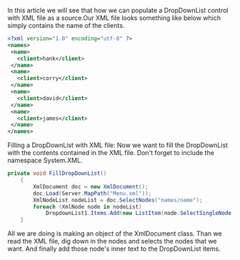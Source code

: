 
In this article we will see that how we can populate a DropDownList control with XML file as a source.Our XML file looks something like below which simply contains the name of the clients.

```xml
<?xml version="1.0" encoding="utf-8" ?>
<names>
 <name>
   <client>hank</client>
 </name>
 <name>
   <client>corry</client>
 </name>
 <name>
   <client>david</client>
 </name>
 <name>
   <client>james</client>
 </name>
</names>
```
Filling a DropDownList with XML file: Now we want to fill the DropDownList with the contents contained in the XML file. Don't forget to include the namespace System.XML.
```csharp
private void FillDropDownList()
    {
        XmlDocument doc = new XmlDocument();
        doc.Load(Server.MapPath("Menu.xml"));
        XmlNodeList nodeList = doc.SelectNodes("names/name");
        foreach (XmlNode node in nodeList)
            DropdownList1.Items.Add(new ListItem(node.SelectSingleNode("client").InnerText));
    }
 ```

All we are doing is making an object of the XmlDocument class. Than we read the XML file, dig down in the nodes and selects the nodes that we want. And finally add those node's inner text to the DropDownList items.
<!--stackedit_data:
eyJoaXN0b3J5IjpbLTE2NzY0MjIzNjQsMTc1NDkwMTMzMCwxMD
k0MzI4Mzg5LC0zMzU2MjI4NjAsLTE3MzEyNDY2ODIsLTU0OTI1
NDgwMSwxOTQ1NTM3MTI3LC0xODk0MTk5NDMzLDUwMjA5NjIzMS
wtODM1NzcxMTkyLC01NTI5OTM0MjYsMTU1MzE2MDY4MCw2Njgx
OTAwNDksMTIwMzA0Njk0NiwxNDA3NTE3MzE1LC0zODQxMDUwMT
MsLTMxNTY0ODU4OCwtODAwNTYxOTMwLC0xNzI0MjMzMzc2LC0x
NTY1NzEzOTgzXX0=
-->